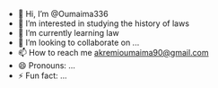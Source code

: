 - 👋 Hi, I’m @Oumaima336 
- 👀 I’m interested in studying the history of laws 
- 🌱 I’m currently learning law 
- 💞️ I’m looking to collaborate on ...
- 📫 How to reach me akremioumaima90@gmail.com
- 😄 Pronouns: ...
- ⚡ Fun fact: ...

<!---
Oumaima336/Oumaima336 is a ✨ special ✨ repository because its `README.md` (this file) appears on your GitHub profile.
You can click the Preview link to take a look at your changes.
--->
